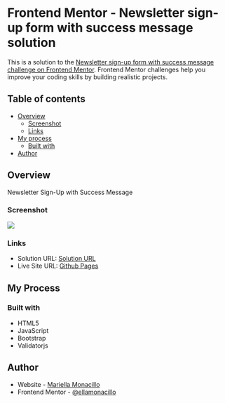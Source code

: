 # Frontend Mentor - Newsletter sign-up form with success message solution

This is a solution to the [Newsletter sign-up form with success message challenge on Frontend Mentor](https://www.frontendmentor.io/challenges/newsletter-signup-form-with-success-message-3FC1AZbNrv). Frontend Mentor challenges help you improve your coding skills by building realistic projects. 

## Table of contents

- [Overview](#overview)
  - [Screenshot](#screenshot)
  - [Links](#links)
- [My process](#my-process)
  - [Built with](#built-with)
- [Author](#author)

## Overview
Newsletter Sign-Up with Success Message

### Screenshot

![](images/screenshot.png)

### Links

- Solution URL: [Solution URL](https://www.frontendmentor.io/solutions/responsive-newsletter-sign-up-with-success-message-uGhLJKr3vY)
- Live Site URL: [Github Pages](https://ellamonacillo.github.io/newsletter-sign-up-with-success-message.github.io/)

## My Process

### Built with

- HTML5
- JavaScript
- Bootstrap
- Validatorjs

## Author

- Website - [Mariella Monacillo](https://mariellamonacillo.netlify.app)
- Frontend Mentor - [@ellamonacillo](https://www.frontendmentor.io/profile/ellamonacillo)

